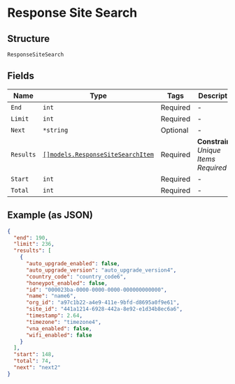 
# Response Site Search

## Structure

`ResponseSiteSearch`

## Fields

| Name | Type | Tags | Description |
|  --- | --- | --- | --- |
| `End` | `int` | Required | - |
| `Limit` | `int` | Required | - |
| `Next` | `*string` | Optional | - |
| `Results` | [`[]models.ResponseSiteSearchItem`](../../doc/models/response-site-search-item.md) | Required | **Constraints**: *Unique Items Required* |
| `Start` | `int` | Required | - |
| `Total` | `int` | Required | - |

## Example (as JSON)

```json
{
  "end": 190,
  "limit": 236,
  "results": [
    {
      "auto_upgrade_enabled": false,
      "auto_upgrade_version": "auto_upgrade_version4",
      "country_code": "country_code6",
      "honeypot_enabled": false,
      "id": "000023ba-0000-0000-0000-000000000000",
      "name": "name6",
      "org_id": "a97c1b22-a4e9-411e-9bfd-d8695a0f9e61",
      "site_id": "441a1214-6928-442a-8e92-e1d34b8ec6a6",
      "timestamp": 2.64,
      "timezone": "timezone4",
      "vna_enabled": false,
      "wifi_enabled": false
    }
  ],
  "start": 148,
  "total": 74,
  "next": "next2"
}
```

